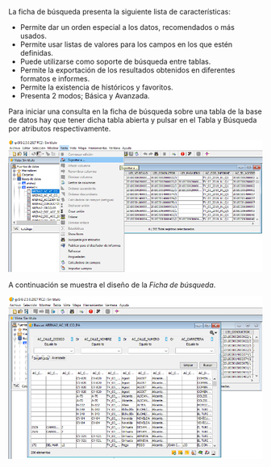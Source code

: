 
La ficha de búsqueda presenta la siguiente lista de características:

- Permite dar un orden especial a los datos, recomendados o más usados.
- Permite usar listas de valores para los campos en los que estén definidas. 
- Puede utilizarse  como soporte de búsqueda entre tablas. 
- Permite la exportación de los resultados obtenidos en diferentes formatos e informes.
- Permite la existencia de históricos y favoritos.
- Presenta 2 modos; Básica y Avanzada.
    
Para iniciar una consulta en la ficha de búsqueda sobre una tabla de la 
base de datos hay que tener dicha tabla abierta y pulsar en el Tabla y 
Búsqueda por atributos respectivamente. 

![Menu Tabla, busqueda por atributos](introduccion_files/menu_tabla_busqueda_por_atributos.png)

A continuación se muestra el diseño de la *Ficha de búsqueda*.

![Ficha de busqueda](introduccion_files/ficha_de_busqueda_1.png)

